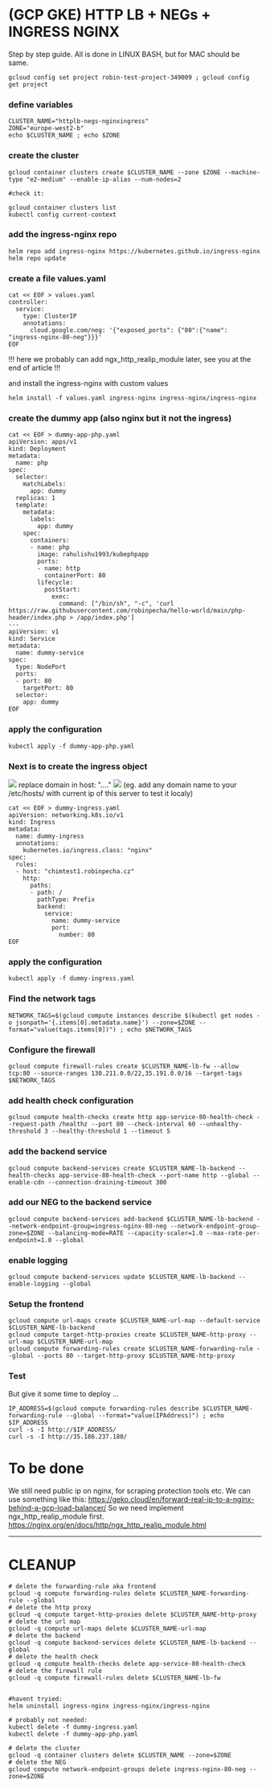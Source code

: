 # (GCP GKE) HTTP LB + NEGs + INGRESS NGINX 
Step by step guide. All is done in LINUX BASH, but for MAC should be same.
```
gcloud config set project robin-test-project-349009 ; gcloud config get project
```

### define variables
```
CLUSTER_NAME="httplb-negs-nginxingress"
ZONE="europe-west2-b"
echo $CLUSTER_NAME ; echo $ZONE
```
### create the cluster
```
gcloud container clusters create $CLUSTER_NAME --zone $ZONE --machine-type "e2-medium" --enable-ip-alias --num-nodes=2

#check it:

gcloud container clusters list
kubectl config current-context
```

### add the ingress-nginx repo
```
helm repo add ingress-nginx https://kubernetes.github.io/ingress-nginx
helm repo update
```

### create a file values.yaml
```
cat << EOF > values.yaml
controller:
  service:
    type: ClusterIP
    annotations:
      cloud.google.com/neg: '{"exposed_ports": {"80":{"name": "ingress-nginx-80-neg"}}}'
EOF
```
!!! here we probably can add ngx_http_realip_module later, see you at the end of article !!!

and install the ingress-nginx with custom values
```
helm install -f values.yaml ingress-nginx ingress-nginx/ingress-nginx
```

### create the dummy app (also nginx but it not the ingress)
```
cat << EOF > dummy-app-php.yaml
apiVersion: apps/v1
kind: Deployment
metadata:
  name: php
spec:
  selector:
    matchLabels:
      app: dummy
  replicas: 1
  template:
    metadata:
      labels:
        app: dummy
    spec:
      containers:
      - name: php
        image: rahulishu1993/kubephpapp
        ports:
        - name: http
          containerPort: 80
        lifecycle:
          postStart:
            exec:
              command: ["/bin/sh", "-c", 'curl https://raw.githubusercontent.com/robinpecha/hello-world/main/php-header/index.php > /app/index.php']
---
apiVersion: v1
kind: Service
metadata:
  name: dummy-service
spec:
  type: NodePort
  ports:
  - port: 80
    targetPort: 80
  selector:
    app: dummy
EOF
```

### apply the configuration
```
kubectl apply -f dummy-app-php.yaml
```

### Next is to create the ingress object
![](https://via.placeholder.com/15/f03c15/f03c15.png) replace domain in host: "...."  ![](https://via.placeholder.com/15/f03c15/f03c15.png)
(eg. add any domain name to your /etc/hosts/ with current ip of this server to test it localy)
```
cat << EOF > dummy-ingress.yaml
apiVersion: networking.k8s.io/v1
kind: Ingress
metadata:
  name: dummy-ingress
  annotations:
    kubernetes.io/ingress.class: "nginx"
spec:
  rules:
  - host: "chimtest1.robinpecha.cz"
    http:
      paths:
      - path: /
        pathType: Prefix
        backend:
          service:
            name: dummy-service
            port:
              number: 80
EOF
```


### apply the configuration
```
kubectl apply -f dummy-ingress.yaml
```

### Find the network tags
```
NETWORK_TAGS=$(gcloud compute instances describe $(kubectl get nodes -o jsonpath='{.items[0].metadata.name}') --zone=$ZONE --format="value(tags.items[0])") ; echo $NETWORK_TAGS
```

### Configure the firewall
```
gcloud compute firewall-rules create $CLUSTER_NAME-lb-fw --allow tcp:80 --source-ranges 130.211.0.0/22,35.191.0.0/16 --target-tags $NETWORK_TAGS
```

### add health check configuration
```
gcloud compute health-checks create http app-service-80-health-check --request-path /healthz --port 80 --check-interval 60 --unhealthy-threshold 3 --healthy-threshold 1 --timeout 5
```

### add the backend service
```
gcloud compute backend-services create $CLUSTER_NAME-lb-backend --health-checks app-service-80-health-check --port-name http --global --enable-cdn --connection-draining-timeout 300
```

### add our NEG to the backend service
```
gcloud compute backend-services add-backend $CLUSTER_NAME-lb-backend --network-endpoint-group=ingress-nginx-80-neg --network-endpoint-group-zone=$ZONE --balancing-mode=RATE --capacity-scaler=1.0 --max-rate-per-endpoint=1.0 --global
```

### enable logging
```
gcloud compute backend-services update $CLUSTER_NAME-lb-backend --enable-logging --global
```

### Setup the frontend
```
gcloud compute url-maps create $CLUSTER_NAME-url-map --default-service $CLUSTER_NAME-lb-backend
gcloud compute target-http-proxies create $CLUSTER_NAME-http-proxy --url-map $CLUSTER_NAME-url-map
gcloud compute forwarding-rules create $CLUSTER_NAME-forwarding-rule --global --ports 80 --target-http-proxy $CLUSTER_NAME-http-proxy
```

### Test
But give it some time to deploy ...
```
IP_ADDRESS=$(gcloud compute forwarding-rules describe $CLUSTER_NAME-forwarding-rule --global --format="value(IPAddress)") ; echo $IP_ADDRESS
curl -s -I http://$IP_ADDRESS/
curl -s -I http://35.186.237.180/
```
# To be done
We still need public ip on nginx, for scraping protection tools etc. We can use something like this:
https://geko.cloud/en/forward-real-ip-to-a-nginx-behind-a-gcp-load-balancer/
So we need implement ngx_http_realip_module first. https://nginx.org/en/docs/http/ngx_http_realip_module.html

---
# CLEANUP
```
# delete the forwarding-rule aka frontend
gcloud -q compute forwarding-rules delete $CLUSTER_NAME-forwarding-rule --global
# delete the http proxy
gcloud -q compute target-http-proxies delete $CLUSTER_NAME-http-proxy
# delete the url map
gcloud -q compute url-maps delete $CLUSTER_NAME-url-map
# delete the backend
gcloud -q compute backend-services delete $CLUSTER_NAME-lb-backend --global
# delete the health check
gcloud -q compute health-checks delete app-service-80-health-check
# delete the firewall rule
gcloud -q compute firewall-rules delete $CLUSTER_NAME-lb-fw


#havent tryied:
helm uninstall ingress-nginx ingress-nginx/ingress-nginx

# probably not needed:
kubectl delete -f dummy-ingress.yaml
kubectl delete -f dummy-app-php.yaml

# delete the cluster
gcloud -q container clusters delete $CLUSTER_NAME --zone=$ZONE
# delete the NEG  
gcloud compute network-endpoint-groups delete ingress-nginx-80-neg --zone=$ZONE
